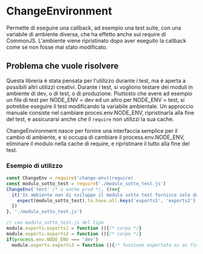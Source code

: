 # ChangeEnvironment
 Permette di eseguire una callback, ad esempio una test suite, con una variabile di ambiente diversa, che ha effetto anche sui require di CommonJS. L'ambiente viene ripristinato dopo aver eseguito la callback come se non fosse mai stato modificato.
 
 ## Problema che vuole risolvere
 Questa libreria è stata pensata per l'utilizzo durante i test, ma è aperta a possibili altri utilizzi creativi.
 Durante i test, si vogliono testare dei moduli in ambiente di dev, o di test, o di produzione. Piuttosto che avere ad esempio un file di test per NODE_ENV = dev ed un altro per NODE_ENV = test, si potrebbe eseguire il test modificando la variabile ambientale. Un approccio manuale consiste nel cambiare proces.env.NODE_ENV, ripristinarla alla fine del test, e assicurarsi anche che il `require` non utilizzi la sua cache.

ChangeEnvironment nasce per fornire una interfaccia semplice per il cambio di ambiente, e si occupa di cambiare il process.env.NODE_ENV, eliminare il modulo nella cache di require, e ripristinare il tutto alla fine del test.
 
### Esempio di utilizzo
```js
const ChangeEnv = require('change-env)(require)
const modulo_sotto_test = require('./modulo_sotto_test.js')
ChangeEnv('test' /* o anche prod */, ()=>{
  it('In ambiente non di sviluppo il modulo sotto test fornisce solo due exports', ()=>{
    expect(modulo_sotto_test).to.have.all.keys('exports1', 'exports2')
  })
}, './modulo_sotto_test.js')

// con modulo_sotto_test.js del tipo
module.exports.exports1 = function (){/* corpo */}
module.exports.exports2 = function (){/* corpo */}
if(process.env.NODE_ENV === 'dev')
  module.exports.exports3 = function (){/* funzione esportata es ai fini di test in sviluppo */}
```
 
